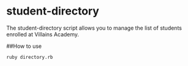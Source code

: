 # student-directory

The student-directory script allows you to manage the list of students enrolled
at Villains Academy.

##How to use

```shell
ruby directory.rb
```

